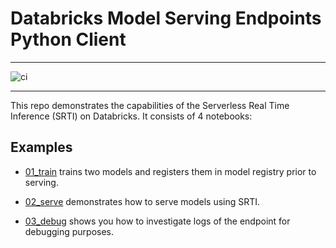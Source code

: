 # Databricks Model Serving Endpoints Python Client

<hr />

![ci](https://github.com/sebrahimi1988/databricks-srti-demo/actions/workflows/ci.yml/badge.svg)

<hr/>


This repo demonstrates the capabilities of the Serverless Real Time Inference (SRTI) on Databricks. It consists of 4 notebooks:

## Examples

* [01_train](./Notebooks/01_train) trains two models and registers them in model registry prior to serving.

* [02_serve](./Notebooks/02_serve) demonstrates how to serve models using SRTI.

* [03_debug](./Notebooks/03_debug) shows you how to investigate logs of the endpoint for debugging purposes.
